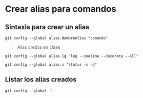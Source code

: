 # Crear alias para comandos

## Sintaxis para crear un alias

    git config --global alias.NombreAlias "comando"

> Alias credos en clase

    git config --global alias.lg "log --oneline --decorate --all"

    git config --global alias.s "status -s -b"

## Listar los alias creados

    git config --global -l
